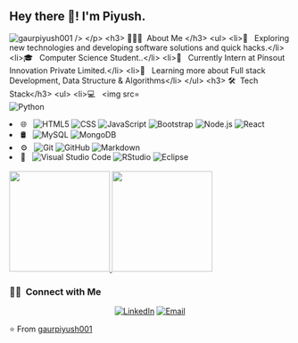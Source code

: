 <h2> Hey there 👋! I'm Piyush.</h2>
<p align="left"> <img src="https://komarev.com/ghpvc/?username=gaurpiyush001" alt="gaurpiyush001 /> </p>

<h3> 👨🏻‍💻 &nbsp;About Me </h3>

- 🔭 &nbsp; Exploring new technologies and developing software solutions and quick hacks.
- 🎓 &nbsp; Computer Science Student..
- 💼 &nbsp; Currently Intern at Pinsout Innovation Private Limited.
- 🌱 &nbsp; Learning more about Full stack Development, Data Structure & Algorithms

<h3> 🛠 &nbsp;Tech Stack</h3>
  
- 💻 &nbsp;
  ![Cpp](https://img.shields.io/badge/-C++-333333?style=flat&logo=C%2B%2B&logoColor=00599C)
  ![Python](https://img.shields.io/badge/-Python-333333?style=flat&logo=python)
- 🌐 &nbsp;
  ![HTML5](https://img.shields.io/badge/-HTML5-333333?style=flat&logo=HTML5)
  ![CSS](https://img.shields.io/badge/-CSS-333333?style=flat&logo=CSS3&logoColor=1572B6)
  ![JavaScript](https://img.shields.io/badge/-JavaScript-333333?style=flat&logo=javascript)
  ![Bootstrap](https://img.shields.io/badge/-Bootstrap-333333?style=flat&logo=bootstrap&logoColor=563D7C)
  ![Node.js](https://img.shields.io/badge/-Node.js-333333?style=flat&logo=node.js)
  ![React](https://img.shields.io/badge/-React-333333?style=flat&logo=react)
- 🛢 &nbsp;
  ![MySQL](https://img.shields.io/badge/-MySQL-333333?style=flat&logo=mysql)
  ![MongoDB](https://img.shields.io/badge/-MongoDB-333333?style=flat&logo=mongodb)
- ⚙️ &nbsp;
  ![Git](https://img.shields.io/badge/-Git-333333?style=flat&logo=git)
  ![GitHub](https://img.shields.io/badge/-GitHub-333333?style=flat&logo=github)
  ![Markdown](https://img.shields.io/badge/-Markdown-333333?style=flat&logo=markdown)
- 🔧 &nbsp;
  ![Visual Studio Code](https://img.shields.io/badge/-Visual%20Studio%20Code-333333?style=flat&logo=visual-studio-code&logoColor=007ACC)
  ![RStudio](https://img.shields.io/badge/-RStudio-333333?style=flat&logo=rstudio)
  ![Eclipse](https://img.shields.io/badge/-Eclipse-333333?style=flat&logo=eclipse-ide&logoColor=2C2255)

<br/>

<a href="https://github.com/gaurpiyush001">
  <img height="180em" src="https://github-readme-stats.vercel.app/api?username=gaurpiyush001&theme=buefy&show_icons=true" />
  <img height="180em" src="https://github-readme-stats.vercel.app/api/top-langs/?username=gaurpiyush001&theme=buefy&layout=compact" />
</a>

<br/>

<h3> 🤝🏻 &nbsp;Connect with Me </h3>

<p align="center">
<a href="https://www.linkedin.com/in/piyush-gaur-0749051b0/"><img alt="LinkedIn" src="https://img.shields.io/badge/LinkedIn-Piyush%20Gaur-blue?style=flat-square&logo=linkedin"></a>
<a href="mailto:gaurpiyush001@gmail.com"><img alt="Email" src="https://img.shields.io/badge/Email-gaurpiyush001@gmail.com-blue?style=flat-square&logo=gmail"></a>
</p>

⭐️ From [gaurpiyush001](https://github.com/gaurpiyush001)
